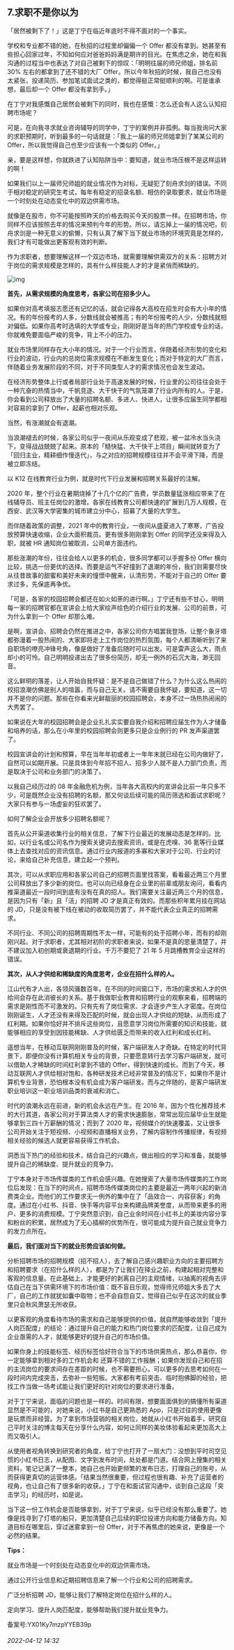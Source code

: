 ## 7.求职不是你以为
「居然被剩下了！」这是丁宁在临近年底时不得不面对的一个事实。


学校和专业都不错的她，在秋招的过程里却偏偏一个 Offer 都没有拿到。她甚至有些担心回家过年，不知如何应对爸爸妈妈满是期许的目光。在焦虑之余，她在和我沟通的过程当中也表达了对自己被剩下的惊叹：「明明往届的师兄师姐，排名前 30% 左右的都拿到了还不错的大厂 Offer。所以今年秋招的时候，我自己也没有太紧张，投递简历、参加笔试面试之类的，都觉得挺正常挺顺利的啊。可是谁承想，最后却一个 Offer 都没有拿到手。」


在丁宁对我感慨自己居然会被剩下的同时，我也在感慨：怎么还会有人这么认知招聘市场呢？


可是，在向我寻求就业咨询辅导的同学中，丁宁的案例并非孤例。每当我询问大家的求职预期时，听到最多的一句话就是：「我上一届的师兄师姐拿到了某某公司的 Offer，所以我觉得自己也至少应该有一个类似的 Offer。」


亲，要是这样想，你就跌进了认知陷阱当中：要知道，就业市场压根不是这样运转的啊！


如果我们以上一届师兄师姐的就业情况作为对标，无疑犯了刻舟求剑的错误。不同于相对稳定的研究生考试，每年有稳定的招录名额、相仿的录取要求，就业市场是一个时刻处在动态变化中的双边供需市场。


就像是在股市，你不可能按照昨天的价格去购买今天的股票一样。在招聘市场，你同样不应该按照去年的情况来预判今年的形势。所以，请忘掉上一届的情况吧，刻舟求剑是一种无意义的偷懒，只有认真了解下当下就业市场的环境究竟是怎样的，我们才有可能做出更客观有效的判断。


作为求职者，想要理解这样一个双边市场，就需要理解供需双方的关系：招聘方对于岗位的需求规模是怎样的，具有什么样技能人才的才是紧俏而稀缺的。


![img](https://pic2.zhimg.com/v2-17d1b57af9614ad5d5cf653a3dbb23de.webp)

**首先，从需求规模的角度思考，各家公司在招多少人。**


如果你对高考填报志愿还有记忆的话，就会记得各大高校在招生时会有大小年的情况。有的年份报考的人多，分数线就会被推高；有的年份报考的人少，分数线就相对偏低。如果你高考时选填的大学或专业，刚刚好是当年的热门学校或专业的话，你就难免要面临严峻的竞争，背上不小的压力。


就业市场里同样存在大小年的情况。对于一个行业而言，伴随着经济形势的变化和行业的波动，行业内的总岗位需求规模在不断发生变化；而对于特定的大厂而言，伴随着业务发展阶段的不同，对于不同类型人才的需求情况也会发生波动。


在经济形势整体上行或者局部行业处于高速发展的时候，行业里的公司往往会处于一种亢奋的热情当中，千帆竞逐、大干快干的气氛笼罩了行业内所有的人。于是，你会看到公司释放出了大量的招聘名额、多进人、快进人，让很多应届生同学都相对容易的拿到了 Offer，起薪也相对乐观。


当然，有涨潮就会有退潮。


当浪潮褪去的时候，各家公司似乎一夜间从乐观变成了悲观，被一盆冷水当头浇下，变得战战兢兢了起来。原本的「糙快猛、大干快干上项目」瞬间就转变为了「回归主业，精耕细作慢迭代」，与之对应的招聘规模往往并不会平滑下降，而是被立即冻结。


以 K12 在线教育行业为例，就是时代下行业发展和招聘关系最好的注解。


2020 年，整个行业在暑期烧掉了十几个亿的广告费，学员数量猛涨相应带来了在线辅导员、班主任岗位的激增。各家在线教育公司都快速的扩展到几万人规模，在西安、武汉等大学密集的城市建立分中心，招募了大量的大学生。


而伴随着政策的调整，2021 年中的教育行业，一夜间从盛夏进入了寒寒，广告投放预算快速收缩，企业大面积裁员。更有很多刚刚拿到 Offer 的同学还没来得及入职，就被 HR 通知岗位被取消，公司单方面违约。


那些涨潮的年份，往往会给人以更多的机会，很多同学都可以手握多份 Offer 横向比较，挑选一份更优的选择。而要是运气不好撞到了退潮的年份，我们则需要尽快从往昔故事的甜蜜和美好未来的憧憬中醒来，认清形势，不能对于自己的 Offer 要求过多，先保底再争优。


「可是，各家的校园招聘会都还在如火如荼的进行啊。」丁宁还有些不甘心，明明每一家的招聘官都在宣讲会上给大家绘声绘色的介绍行业的发展、公司的前景，可为什么拿到一个 Offer 却那么难。


是啊，宣讲会、招聘会仍然在推进之中，各家公司你方唱罢我登场，让整个象牙塔都弥漫着一股热闹的、大家即将走上工作岗位的热烈氛围，每个人都清晰听到了来自职场的嘹亮冲锋号角，像是做好了准备后随时可以出发。可是雷声这么大，雨点却小的可怜。自己明明投递出去了很多份简历，却无一例外的石沉大海，渺无回音。


这么鲜明的落差，让人开始自我怀疑：是不是自己做错了什么？为什么这么热闹的校招浪潮仿佛是别人的喧嚣，而与自己无关。请不需要自我怀疑，要知道，这一切并不是你的问题。那些在你看来光鲜靓丽的校园招聘会，本身不过一场热热闹闹的大秀罢了。


如果说在大年的校园招聘会是企业扎扎实实要自我介绍和招聘应届生作为人才储备和培养的话，那么在小年里的校园招聘会则更多只是企业例行的 PR 发声渠道罢了。


校园宣讲会的计划和预算，早在当年年初或者上一年年末就已经在公司内做好了，自然可以如期开展。只是具体到今年招不招人、招多少人就不是人力部门负责，而是取决于公司和业务部门的决策了。


以我自己经历过的 08 年金融危机为例，当年各大高校内的宣讲会比前一年只多不少，可是既然企业没有招聘的名额，那又何谈后续可能的简历筛选和面试求职呢？大家只有参与一场虚妄的狂欢罢了。


如何了解企业会开放多少招聘名额呢？


首先从公开渠道收集行业的相关信息，了解下行业最近的发展动态是怎样的。比如，以行业名或公司名作为搜索关键词去搜索资讯，或是在虎嗅、36 氪等行业媒体上去查找对应的资讯信息。通过行业内报道的多寡和大家对于公司、行业的讨论，来给自己补充信息，建立起一个预判。


其次，可以从求职应用和各家公司自己的招聘页面里找答案，看看最近两三个月里公司释放出了多少新的岗位。也可以向已经身在企业里的前辈或朋友询问，看看内推渠道最近一段时间到底有没有在真的招人。我们需要关注最近两三个月的信息，是因为只有「新」且「活」的招聘 JD 才是真正有效的。而那些积年累月挂在网站的 JD，只是没有被下线在被动的收取简历罢了，并不能代表企业真正的招聘需求。


不同行业、不同公司的招聘周期性不太一样，可能有的处于招聘小年，而有的却刚刚兴起。对于求职者，尤其相对初阶的求职者来说，如果不是真的思量清楚了，并不建议加入初创期或衰退期的行业。千万不要犯了 21 年 5 月跳槽教育企业这样的错误。


**其次，从人才供给和稀缺度的角度思考，企业在招什么样的人。**


江山代有才人出，各领风骚数百年。在不同的时间窗口下，市场的需求和人才的供给间会存在此消彼长的关系。基于我做职业教育和招聘行业的观察来看，招聘端的需求是刚性而不可激发的。只有先有了岗位需求、才会逐步产生人才密度。在岗位刚刚诞生，人才还没有来得及匹配的时候，就会出现人才供给的短缺，从而形成了红利期。如果你恰好并不排斥这些岗位，且愿意学习岗位所需要的知识和技能，就能够相应的享受到因技能稀缺、人才供给匮乏而带来的收入红利和成长红利。


遥想当年，在移动互联网刚刚普及的时候，客户端研发人才奇缺。在特定的时代背景下，即便你没有计算机相关专业的背景，只要愿意转行去学习客户端研发，就可以借助人才稀缺的时间红利拿到不错的 Offer，得到快速的成长。而到了今天，移动互联网人才供给相对饱和，各种研发技术已经非常普及的情况下，如果你不是计算机专业背景，恐怕根本没有机会成为客户端研发。而与之伴随的，是客户端研发职业培训这一职业培训品类的衰减和消亡。


时代的浪潮永远在前进，新的机会永远在产生。在 2016 年，因为个性化推荐技术的大行其道，各家公司对于算法类人才的需求快速膨胀，常常出现应届毕业生就能够拿到三四十万薪酬的情况；而到了 2020 年，视频媒介的快速覆盖，又让很多公司开始关注于短视频、小视频和直播相关业务，了解内容制作传播规律，有视频相关经验的候选人就更容易获得工作机会。


洞悉当下热门的经验和技术，结合自己的兴趣点，做出相应的学习和准备，就能够提升自己的稀缺度、提升就业的竞争力。


丁宁本身对于市场传媒类的工作机会感兴趣。在她搜索了大量市场传媒类的工作岗位后发现：在当下的时间点，招聘市场传媒类岗位的主要是最近一两年兴起的新消费类企业。而他们的工作要求无一例外的集中在了「品效合一、内容获客」的角度。通过在小红书、抖音、快手等内容平台来构建品牌美誉度，从而带来更多的用户、更多的消费规模。丁宁突然意识到，自己业余时间在小红书上的美妆内容分享和粉丝的积累，居然成为了无心插柳的优势所在，很可能成为提升自己就业竞争力的发力点所在。


**最后，我们面对当下的就业形势应该如何做。**


分析招聘市场的招聘规模（招不招人），去了解自己感兴趣职业方向的主要招聘方和招聘要求（在招什么样的人），都是为了让我们在择业之前，构建起相对完整和客观的信息量。在此基础上，才能更好的剥离自己的主观情绪，以抽离的视角去评估自己在当下供需环境下的市场价值：既不盲目乐观，觉得师兄师姐大多去了大厂，自己的工作就犹如囊中取物；也不会自怨自艾，觉得自己似乎在这次的就业季里只会秋风萧瑟无所收获。


以更客观的角度看待市场的需求和自己能够提供的价值，就自然能够收敛到「提升人岗匹配度」的结论：通过提升自己的能力和热门岗位要求的匹配度，让自己成为企业亟需的人才，就能够更好的提升自己的市场价值。


如果你身上的技能标签、经历标签恰好符合当下的市场供需热点，那么恭喜你，你一定能够拿到相对多的工作机会和 还算不错的工作报酬；如果你发现自己和在招的主流岗位的要求间存在差距的时候，也不需要担心，可以更多的去思考如何在一段时间内完成突击，去弥补一些短板。大家都有考前突击、临时抱佛脚的经验，把找工作当做一场考试能让我们更好的针对岗位的要求进行准备。


对于丁宁来说，面临的问题也是一样的。时间有限，想要面面俱到的搞懂所有渠道显然是不可能的，对她来说，小红书是自己更熟悉的 App，只是过往的使用更像是玩票而非经营。为了拿到市场营销的相关岗位，她就从小红书开始着手，研究自己平时关注的博主每天在分享什么内容，如何让同样的美妆体验看起来更加高大上而又吸引人。


从使用者视角转换到研究者的角度，给丁宁也打开了一扇大门：没想到平时司空见惯的小红书日志，从配图、文字到发布时间，处处都是门道。结合网上搜集的相关资料，笔记记满了一整本，她自己也开始更频繁的发布日志，打理自己的账号，从而获得更真切的运营体感。「结果当然很重要，但过程也很有趣、补充了运营者的视角，也让自己有了很多新的收获。」丁宁在和面试官沟通中，谈到自己这段「突击学习」的经历时，如是说。


当下这一份工作机会是否能够拿到，对于丁宁来说，似乎已经没有那么重要了。她像是找寻到了灯塔的船只，更加清楚自己后续的职位投递方向和能力储备方向。知道目标在哪里后，穿过迷雾拿到一份 Offer，对于不再焦虑的她来说，更像是一个必然的结果。


**Tips：**


就业市场是一个时刻处在动态变化中的双边供需市场。


通过公开行业信息和近期招聘信息来了解一个行业和公司的招聘需求。


广泛分析招聘 JD，能够让我们了解特定岗位在招什么样的人。


定向学习、提升人岗匹配度，能够帮助我们提升就业竞争力。


备案号:YX01Ky7mzpYYEB39p


###### 2022-04-12 14:32
